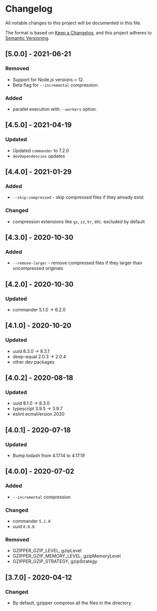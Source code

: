 # Changelog

All notable changes to this project will be documented in this file.

The format is based on [Keep a Changelog](https://keepachangelog.com/en/1.0.0/),
and this project adheres to [Semantic Versioning](https://semver.org/spec/v2.0.0.html).

## [5.0.0] - 2021-06-21

### Removed

- Support for Node.js versions < 12.
- Beta flag for `--incremental` compression.

### Added

- parallel execution with `--workers` option.

## [4.5.0] - 2021-04-19

### Updated

- Updated `commander` to 7.2.0
- `devDependencies` updates

## [4.4.0] - 2021-01-29

### Added

- `--skip-compressed` - skip compressed files if they already exist

### Changed

- compression extensions like `gz`, `zz`, `br`, etc. excluded by default

## [4.3.0] - 2020-10-30

### Added

- `--remove-larger` - remove compressed files if they larger than uncompressed originals

## [4.2.0] - 2020-10-30

### Updated

- commander 5.1.0 -> 6.2.0

## [4.1.0] - 2020-10-20

### Updated

- uuid 8.3.0 -> 8.3.1
- deep-equal 2.0.3 -> 2.0.4
- other dev packages

## [4.0.2] - 2020-08-18

### Updated

- uuid 8.1.0 -> 8.3.0
- typescript 3.9.5 -> 3.9.7
- eslint ecmaVersion 2020

## [4.0.1] - 2020-07-18

### Updated

- Bump lodash from 4.17.14 to 4.17.19

## [4.0.0] - 2020-07-02

### Added

- `--incremental` compression

### Changed

- commander `5.1.0`
- uuid `8.0.0`

### Removed

- GZIPPER_GZIP_LEVEL, gzipLevel
- GZIPPER_GZIP_MEMORY_LEVEL, gzipMemoryLevel
- GZIPPER_GZIP_STRATEGY, gzipStrategy

## [3.7.0] - 2020-04-12

### Changed

- By default, gzipper compress all the files in the directory.
